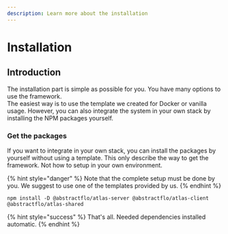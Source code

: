 ```yaml
---
description: Learn more about the installation
---
```


# Installation

## Introduction

The installation part is simple as possible for you. You have many options to use the framework.  
The easiest way is to use the template we created for Docker or vanilla usage. However, you can also integrate the system in your own stack by installing the NPM packages yourself.

### Get the packages

If you want to integrate in your own stack, you can install the packages by yourself without using a template. This only describe the way to get the framework. Not how to setup in your own environment.

{% hint style="danger" %}
Note that the complete setup must be done by you. We suggest to use one of the templates provided by us.
{% endhint %}

```text
npm install -D @abstractflo/atlas-server @abstractflo/atlas-client @abstractflo/atlas-shared
```

{% hint style="success" %}
That's all. Needed dependencies installed automatic.
{% endhint %}


